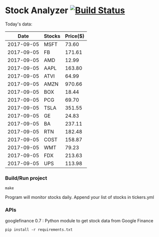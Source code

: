 # Stock Analyzer [![Build Status](https://travis-ci.org/ogoyal/StockAnalyzer.svg?branch=master)](https://travis-ci.org/ogoyal/StockAnalyzer)

Today's data:

| Date| Stocks| Price($) | 
| --- | --- | ---  | 
| 2017-09-05| MSFT| 73.60 | 
| 2017-09-05| FB| 171.61 | 
| 2017-09-05| AMD| 12.99 | 
| 2017-09-05| AAPL| 163.80 | 
| 2017-09-05| ATVI| 64.99 | 
| 2017-09-05| AMZN| 970.66 | 
| 2017-09-05| BOX| 18.44 | 
| 2017-09-05| PCG| 69.70 | 
| 2017-09-05| TSLA| 351.55 | 
| 2017-09-05| GE| 24.83 | 
| 2017-09-05| BA| 237.11 | 
| 2017-09-05| RTN| 182.48 | 
| 2017-09-05| COST| 158.87 | 
| 2017-09-05| WMT| 79.23 | 
| 2017-09-05| FDX| 213.63 | 
| 2017-09-05| UPS| 113.98 | 

### Build/Run project

```
make
```

Program will monitor stocks daily. Append your list of stocks in tickers.yml

### APIs
googlefinance 0.7 : Python module to get stock data from Google Finance

```
pip install -r requirements.txt
```

